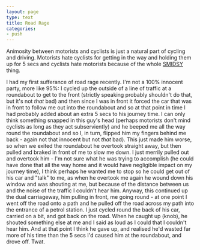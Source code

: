 ```yaml
---
layout: page
type: text
title: Road Rage
categories: 
- push
---
```

Animosity between motorists and cyclists is just a natural part of cycling and driving. Motorists hate cyclists for getting in the way and holding them up for 5 secs and cyclists hate motorists because of the whole [SMIDSY](http://www.stop-smidsy.org.uk/) thing.

I had my first sufferance of road rage recently. I'm not a 100% innocent party, more like 95%: I cycled up the outside of a line of traffic at a roundabout to get to the front (strictly speaking probably shouldn't do that, but it's not _that_ bad) and then since I was in front it forced the car that was in front to follow me out into the roundabout and so at that point in time I had probably added about an extra 5 secs to his journey time. I can only think something snapped in this guy's head (perhaps motorists don't mind cyclists as long as they act subserviently) and he beeped me all the way round the roundabout and so I, in turn, flipped him my fingers behind me back - again not that innocent but not _that_ bad). This just made him worse, so when we exited the roundabout he overtook straight away, but then pulled and braked in front of me to slow me down. I just merrily pulled out and overtook him - I'm not sure what he was trying to accomplish (he could have done that all the way home and it would have negligible impact on my journey time), I think perhaps he wanted me to stop so he could get out of his car and  "talk" to me, as when he overtook me again he wound down his window and was shouting at me, but because of the distance between us and the noise of the traffic I couldn't hear him. Anyway, this continued up the dual carriageway, him pulling in front, me going round - at one point I went off the road onto a path and he pulled off the road across my path into the entrance of a petrol station. I just cycled round the back of his car, carried on a bit, and got back on the road. When he caught up (knob), he shouted something else at me and I said as loud as I could that I couldn't hear him. And at that point I think he gave up, and realised he'd wasted far more of his time than the 5 secs I'd caused him at the roundabout, and drove off. Twat.
